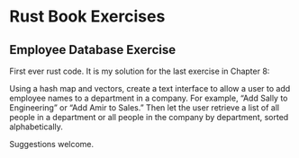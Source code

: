 # Rust Book Exercises
## Employee Database Exercise

First ever rust code.  It is my solution for the last exercise in Chapter 8:

Using a hash map and vectors, create a text interface to allow a user to add employee names to a department in a company. For example, “Add Sally to Engineering” or “Add Amir to Sales.” Then let the user retrieve a list of all people in a department or all people in the company by department, sorted alphabetically.

Suggestions welcome.
